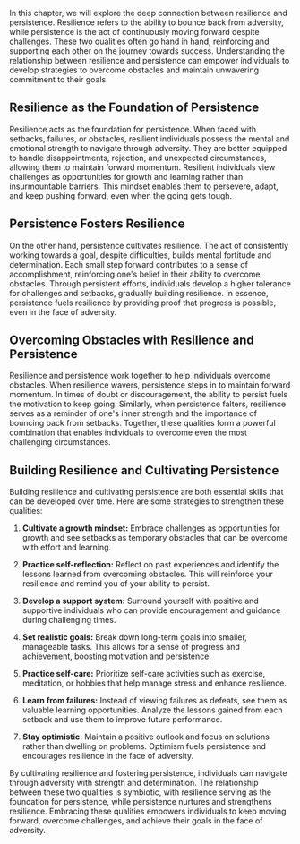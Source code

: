 
In this chapter, we will explore the deep connection between resilience and persistence. Resilience refers to the ability to bounce back from adversity, while persistence is the act of continuously moving forward despite challenges. These two qualities often go hand in hand, reinforcing and supporting each other on the journey towards success. Understanding the relationship between resilience and persistence can empower individuals to develop strategies to overcome obstacles and maintain unwavering commitment to their goals.

**Resilience as the Foundation of Persistence**
-----------------------------------------------

Resilience acts as the foundation for persistence. When faced with setbacks, failures, or obstacles, resilient individuals possess the mental and emotional strength to navigate through adversity. They are better equipped to handle disappointments, rejection, and unexpected circumstances, allowing them to maintain forward momentum. Resilient individuals view challenges as opportunities for growth and learning rather than insurmountable barriers. This mindset enables them to persevere, adapt, and keep pushing forward, even when the going gets tough.

**Persistence Fosters Resilience**
----------------------------------

On the other hand, persistence cultivates resilience. The act of consistently working towards a goal, despite difficulties, builds mental fortitude and determination. Each small step forward contributes to a sense of accomplishment, reinforcing one's belief in their ability to overcome obstacles. Through persistent efforts, individuals develop a higher tolerance for challenges and setbacks, gradually building resilience. In essence, persistence fuels resilience by providing proof that progress is possible, even in the face of adversity.

**Overcoming Obstacles with Resilience and Persistence**
--------------------------------------------------------

Resilience and persistence work together to help individuals overcome obstacles. When resilience wavers, persistence steps in to maintain forward momentum. In times of doubt or discouragement, the ability to persist fuels the motivation to keep going. Similarly, when persistence falters, resilience serves as a reminder of one's inner strength and the importance of bouncing back from setbacks. Together, these qualities form a powerful combination that enables individuals to overcome even the most challenging circumstances.

**Building Resilience and Cultivating Persistence**
---------------------------------------------------

Building resilience and cultivating persistence are both essential skills that can be developed over time. Here are some strategies to strengthen these qualities:

1. **Cultivate a growth mindset:** Embrace challenges as opportunities for growth and see setbacks as temporary obstacles that can be overcome with effort and learning.

2. **Practice self-reflection:** Reflect on past experiences and identify the lessons learned from overcoming obstacles. This will reinforce your resilience and remind you of your ability to persist.

3. **Develop a support system:** Surround yourself with positive and supportive individuals who can provide encouragement and guidance during challenging times.

4. **Set realistic goals:** Break down long-term goals into smaller, manageable tasks. This allows for a sense of progress and achievement, boosting motivation and persistence.

5. **Practice self-care:** Prioritize self-care activities such as exercise, meditation, or hobbies that help manage stress and enhance resilience.

6. **Learn from failures:** Instead of viewing failures as defeats, see them as valuable learning opportunities. Analyze the lessons gained from each setback and use them to improve future performance.

7. **Stay optimistic:** Maintain a positive outlook and focus on solutions rather than dwelling on problems. Optimism fuels persistence and encourages resilience in the face of adversity.

By cultivating resilience and fostering persistence, individuals can navigate through adversity with strength and determination. The relationship between these two qualities is symbiotic, with resilience serving as the foundation for persistence, while persistence nurtures and strengthens resilience. Embracing these qualities empowers individuals to keep moving forward, overcome challenges, and achieve their goals in the face of adversity.
